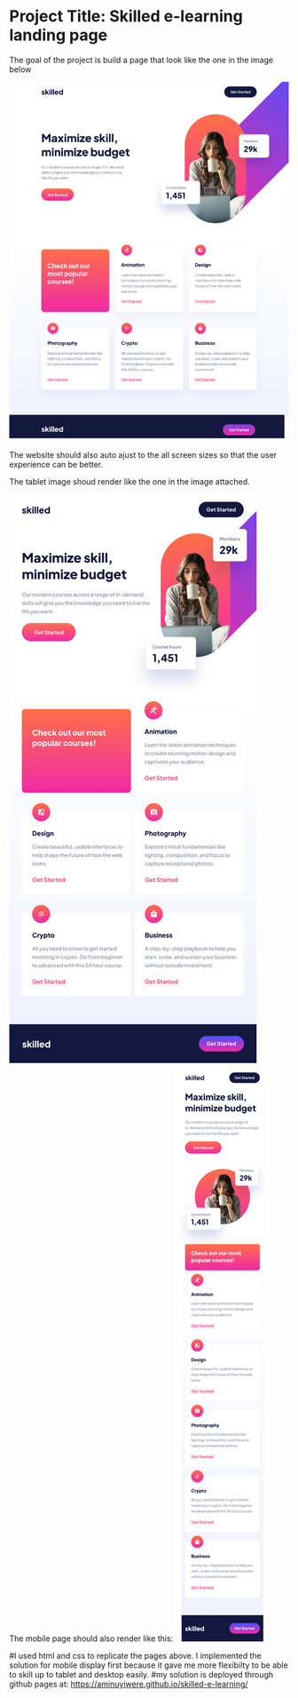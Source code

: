 # Project Title: Skilled e-learning landing page
The goal of the project is build a page that look like the one in the image below

![desktop image render](https://github.com/aminuyiwere/skilled-e-learning/blob/master/assets/Desktop.png)

The website should also auto ajust to the all screen sizes so that the user experience can be better.

The tablet image shoud render like the one in the image attached.

![tablet page render](https://github.com/aminuyiwere/skilled-e-learning/blob/master/assets/Tablet.png)

The mobile page should also render like this:
![mobile image render](https://github.com/aminuyiwere/skilled-e-learning/blob/master/assets/Mobile.png)

#I used html and css to replicate the pages above.
I implemented the solution for mobile display first because it gave me more flexibilty 
to be able to skill up to tablet and desktop easily.
#my solution is deployed through github pages at: https://aminuyiwere.github.io/skilled-e-learning/
